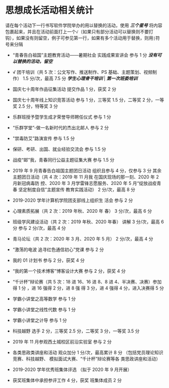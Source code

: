 # 思想成长活动相关统计

请在每个活动下一行书写软件学院举办的用以替换的活动，使用 **_三个星号_** 将内容包裹起来，并且在活动前面打上一个`√`（如果只有部分活动可以替换则不要打钩），如果没有则留空，例子可参见第一行，如果有多个活动用于替换，则用`|`符号来分隔

-   “青春告白祖国”主题教育活动——暑期社会 实践成果宣讲会 参与 1 分
    **_没有可以替换的活动，留空_**

-   √ 团干培训（共 5 次：公文写作、推送制作、PS 基础、主题策划、视频制作） 1.5 分/次，最高 7.5 分
    **_学生心理骨干培训_** | **_第一次班委培训_**
-   国庆七十周年作品征集活动 提交作品 1 分，获奖 2 分

-   国庆七十周年线上知识竞答活动 参与 1 分，三等奖 1.5 分，二等奖 2 分，一等奖 2.5 分，特等奖 3 分

-   乐群班授予暨学生成才荣誉导师聘任仪式 参与 1 分

-   “乐群学堂”-做一名新时代的杰出北邮人 参与 2 分

-   "禁毒防艾”路演宣传 参与 1.5 分

-   保研、考研、出国、就业经验交流会 参与 1.5 分

-   战疫“邮”我，青春同行公益主题征集大赛 参与 1.5 分

-   2019 年 9 月青春告白祖国主题团日活动 组织且参与 4 分，仅参与 3 分 其余主题团日活动（共 4 次：2019 年 11 月我 在国庆现场的那一刻、2020 年 2 月新冠病毒防 控、2020 年 3 月学雷锋志愿服务、2020 年 5 月“绽放战疫青春 坚定制度自信”主题宣传 教育实践活动） 2 分/次，最高 8 分

-   2019-2020 学年计算机学院团支部线上组织生 活会 参与 2 分

-   心理素质拓展（共 2 次：2019 年秋、2020 年 春） 3 分/次，最高 6 分

-   班级学风建设活动（共 2 次：2019 年秋、2020 年春） 讲解 3 分/次，最高 6 分 参与 2 分/次，最高 4 分

-   青马论坛（共 2 次：2020 年 3 月、2020 年 5 月） 2 分/次，最高 4 分

-   “激荡的电波 追寻红色通信初心”党课 参与 2 分

-   我的 01 计划书 参与 2 分，获奖 4 分

-   “我的第一个技术博客”博客设计大赛 参与 2 分，获奖 4 分

-   “千计杯”辩论赛（共 5 次：18 进 16、16 进 8、8 进 4、半决赛、决赛）参加得 1 分 ，进 16 强得 2 分，进 8 强 得 3 分，进 4 强得 4 分，进入决赛得 5 分

-   学霸小讲堂之高等数学 参与 1 分

-   学霸小讲堂之线性代数 参与 1 分

-   学霸小讲堂之计导 参与 1 分

-   科技越野 选手 2 分，三等奖 2.5 分，二等奖 3 分，一等奖 3.5 分

-   2019 年 11 月参观西土城校区前沿实验室 参与 2 分

-   各类思政类讲座和活动 观众加分 1 分/次，最高累计 8 分 （包括党员理论知识竞赛、科技越野、 模拟面试大赛、“千计杯”辩论赛等各 类思政讲座和活动）

-   2019-2020 学年优秀班集体评选 （拟于 2020 年 9 月开展）

-   获奖班集体中承担参评工作 4 分，获奖 班集体成员 2 分

